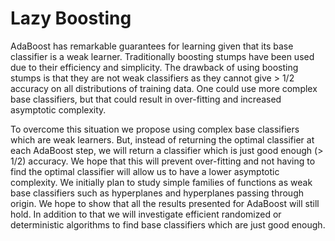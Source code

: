 # Lazy Boosting

AdaBoost has remarkable guarantees for learning given that its base
classifier is a weak learner. Traditionally boosting stumps have been used due
to their efficiency and simplicity. The drawback of using boosting stumps is
that they are not weak classifiers as they cannot give > 1/2 accuracy on all
distributions of training data. One could use more complex base classifiers,
but that could result in over-fitting and increased asymptotic complexity.

To overcome this situation we propose using complex base classifiers which are
weak learners. But, instead of returning the optimal classifier at each
AdaBoost step, we will return a classifier which is just good enough (> 1/2)
accuracy. We hope that this will prevent over-fitting and not having to find
the optimal classifier will allow us to have a lower asymptotic complexity.
We initially plan to study simple families of functions as weak base classifiers
such as hyperplanes and hyperplanes passing through origin. We hope to show
that all the results presented for AdaBoost will still hold. In addition
to that we will investigate efficient randomized or deterministic algorithms
to find base classifiers which are just good enough. 
